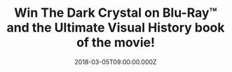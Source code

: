 ---
campaign-uuid: "c-e2057474-016b-49a5-b0b4-4826ab5d4d0f"
type: "Preview"
category: "Competition"
date: "2018-03-05T09:00:00.000Z"
end-date: "2018-03-19T23:59:00.000Z"
disable-form: false
is_promoted: false
has_entry_page: true
title: "Win The Dark Crystal on Blu-Ray™ and the Ultimate Visual History book of the\
  \ movie!"
competition-description: "Calling all The Dark Crystal fans! Get ready to return to\
  \ the mystical world of Thrall! To celebrate the debut on 4K Ultra HD™ and the return\
  \ on Blu-ray™ & DVD of the movie, we've managed to get our hands on 3 copies of\
  \ the Blu-Ray™ and 3 copies of The Ultimate Visual History book of the movie! An\
  \ exciting time and a must have for any Dark Crystal fan!\r\n<p>Sounds good? You\
  \ know what to do…</p>"
hero-header: "Win The Dark Crystal on Blu-ray™ and the Ultimate Visual History book\
  \ of the movie!"
terms-confirmation: "N/A"
banner-img: "https://assets.expresslyapp.com/asset-8b122d89-0812-48cb-a1b0-f4a416da9981.jpg"
logo-left-href: "http://www.nme.com/"
logo-left-image: "https://assets.expresslyapp.com/asset-72adbf1a-6bed-4427-84c6-e2efb2c697e2.jpg"
logo-left-title: "NME"
bg-image-hero: "https://assets.expresslyapp.com/asset-c4618a43-e9ff-48db-a33d-2c4493c2114e.jpg"
bg-image-first: "https://assets.expresslyapp.com/asset-efc62060-74f3-4a41-9517-69ceb91ea2b1.jpg"
bg-image-second: "https://assets.expresslyapp.com/asset-b2627531-2cea-4474-bf0f-2d517801a148.jpg"
bg-image-third: "https://assets.expresslyapp.com/asset-baa8b75b-0316-4f18-8c69-97de98854402.jpg"
section1-content: "<p>The high fantasy adventure film directed by Jim Henson and Frank\
  \ Oz back in 1982 has been fully restored in 4K from the original camera negative\
  \ and is coming home with you!</p> \r\n<p>To celebrate the debut on 4K Ultra HD™\
  \ and the return on Blu-ray™ & DVD of the movie The Dark Crystal! we've got our\
  \ hands on 3 copies of the amazing Blu-ray™ and 3 copies of the book of the movie\
  \ for one lucky NME reader to win!</p> \r\n<p>The epic fantasy movie follows the\
  \ spectacular story of a young hero who must find a legendary relic in order restore\
  \ harmony to the universe!</p>"
section2-content: "<p>The sensational Blu-ray™ & DVD returns on March 5th and is packed\
  \ with exclusive bonus content including a collectable 30 page booklet with photos\
  \ and numerous behind the scenes stories! But that is just the beginning…The Ultimate\
  \ Visual History book comes with amazing removable pieces such as script pages and\
  \ sketches form from the director!</p>\r\n<p>Oh, and did I mention The Dark Crystal\
  \ movie returns to the cinema as well? The Prince Charles Cinema in London will\
  \ screen four very special sessions starting March 17!</p>"
section3-content: "<p>The release from Sony Pictures Home Entertainment is perfect\
  \ for kicking off you weekend! Enter your details below for a chance to win this\
  \ fantasy Epic movie on Blu-ray™ and the Ultimate Visual History book of the movie!</p>\r\
  \n<p>Good luck!</p>"
entry-title: "Win The Dark Crystal on Blu-ray™ and the Ultimate Visual History book\
  \ of the movie!"
entry-content: "<p>The Dark Crystal on Blu-ray™ is loaded with additional exclusive\
  \ bonus content for you to get stuck into. <p><p>Enter the draw to win by completing\
  \ the form below before 23.59pm on 19/03/2018.<p>"
has-winner: false
prize-description: "3 copies of The Dark Crystal on Blu-ray™ and 3 copies of the Ultimate\
  \ Visual History book of the movie."
---